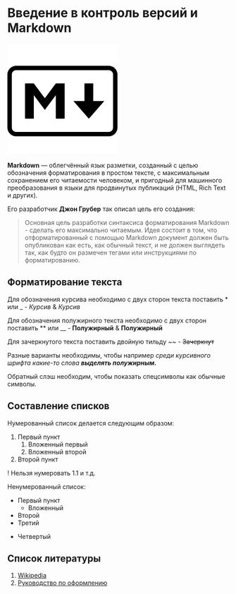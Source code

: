 # Введение в контроль версий и Markdown

![Логотип](markdown--v2.png "Markdown")

**Markdown** — облегчённый язык разметки, созданный с целью обозначения форматирования в простом тексте, с максимальным сохранением его читаемости человеком, и пригодный для машинного преобразования в языки для продвинутых публикаций (HTML, Rich Text и других).

Его разработчик **Джон Грубер** так описал цель его создания:
>Основная цель разработки синтаксиса форматирования Markdown - сделать его максимально читаемым. Идея состоит в том, что отформатированный с помощью Markdown документ должен быть опубликован как есть, как обычный текст, и не должен выглядеть так, как будто он размечен тегами или инструкциями по форматированию.

## Форматирование текста

Для обозначения курсива необходимо с двух сторон текста поставить \* или \_ - *Курсив* & _Курсив_

Для обозначения полужирного текста необходимо с двух сторон поставить \*\* или \_\_ - **Полужирный** & __Полужирный__

Для зачеркнутого текста поставить двойную тильду \~~ - ~~Зачеркнут~~ 

Разные варианты необходимы, чтобы например *среди курсивного шрифта какие-то слова __выделять полужирным.__*

Обратный слэш необходим, чтобы показать спецсимволы как обычные символы.

## Составление списков
Нумерованный список делается следующим образом:

1. Первый пункт
    1. Вложенный первый
    2. Вложенный второй
2. Второй пункт

! Нельзя нумеровать 1.1 и т.д.

Ненумерованный список:
* Первый пункт
    * Вложенный
* Второй
* Третий
+ Четвертый

## Список литературы

1. [Wikipedia](https://ru.wikipedia.org/wiki/Markdown "Markdown")
2. [Руководство по оформлению](https://gist.github.com/Jekins/2bf2d0638163f1294637 "github")